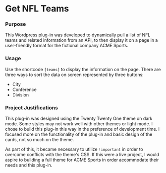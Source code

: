 # Get NFL Teams
<h3>Purpose</h3>

<p>This Wordpress plug-in was developed to dynamically pull a list of NFL teams and related information from an API, to then display it on a page in a user-friendly format for the fictional company ACME Sports.</p> 

<h3>Usage</h3>

<p>Use the shortcode <code>[teams]</code> to display the information on the page. There are three ways to sort the data on screen represented by three buttons:</p>

<ul>
    <li>City</li>
    <li>Conference</li>
    <li>Division</li>
</ul>

<h3>Project Justifications</h3>

<p>This plug-in was designed using the Twenty Twenty One theme on dark mode. Some styles may not work well with other themes or light mode. I chose to build this plug-in this way in the preference of development time. I focused more on the functionality of the plug-in and basic design of the cards, not so much on the theme.</p>

<p>As part of this, it became necessary to utilize <code>!important</code> in order to overcome conflicts with the theme's CSS. If this were a live project, I would aspire to building a full theme for ACME Sports in order accommodate their needs and this plug-in.</p>


